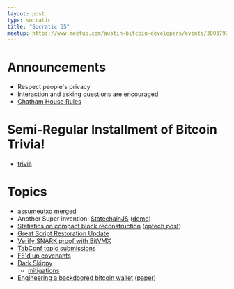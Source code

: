 ```yaml
---
layout: post
type: socratic
title: "Socratic 55"
meetup: https://www.meetup.com/austin-bitcoin-developers/events/300379217
---
```


# Announcements

- Respect people's privacy
- Interaction and asking questions are encouraged
- [Chatham House Rules](https://www.chathamhouse.org/about-us/chatham-house-rule)

# Semi-Regular Installment of Bitcoin Trivia!

- [trivia](https://x.com/base58btc/status/1824198678438924539)

# Topics

- [assumeutxo merged](https://github.com/bitcoin/bitcoin/pull/28553)
- Another Super invention: [StatechainJS](https://github.com/supertestnet/statechainjs) ([demo](https://www.youtube.com/watch?v=24pNIs6M7qo))
- [Statistics on compact block reconstruction](https://delvingbitcoin.org/t/stats-on-compact-block-reconstructions/1052) ([optech post](https://bitcoinops.org/en/newsletters/2024/08/09/#statistics-on-compact-block-reconstruction))
- [Great Script Restoration Update](https://primal.net/e/note1vwf4lxff22ps40k2yv4p5jrg5wncwsakxnwwcecmmg5gs8nv635qvg6v39)
- [Verify SNARK proof with BitVMX](https://x.com/bitvmx/status/1816123923106259394)
- [TabConf topic submissions](https://github.com/TABConf/6.tabconf.com/issues)
- [FE'd up covenants](https://rubin.io/public/pdfs/fedcov.pdf)
- [Dark Skippy](https://x.com/utxoclub/status/1820520960476561825)
  - [mitigations](https://x.com/nunchuk_io/status/1820710359780704557)
- [Engineering a backdoored bitcoin wallet](https://x.com/wootsecurity/status/1823085045399363882) ([paper](https://www.usenix.org/conference/woot24/presentation/scott))
